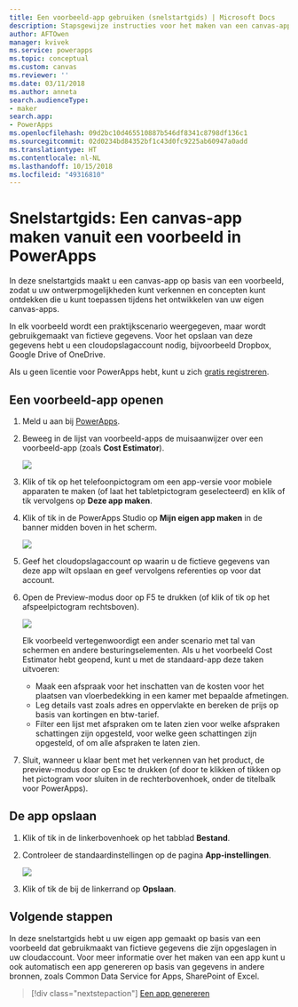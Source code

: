 ```yaml
---
title: Een voorbeeld-app gebruiken (snelstartgids) | Microsoft Docs
description: Stapsgewijze instructies voor het maken van een canvas-app op basis van een voorbeeld in PowerApps
author: AFTOwen
manager: kvivek
ms.service: powerapps
ms.topic: conceptual
ms.custom: canvas
ms.reviewer: ''
ms.date: 03/11/2018
ms.author: anneta
search.audienceType:
- maker
search.app:
- PowerApps
ms.openlocfilehash: 09d2bc10d465510887b546df8341c8798df136c1
ms.sourcegitcommit: 02d0234bd84352bf1c43d0fc9225ab60947a0add
ms.translationtype: HT
ms.contentlocale: nl-NL
ms.lasthandoff: 10/15/2018
ms.locfileid: "49316810"
---
```

# <a name="quickstart-create-a-canvas-app-from-a-sample-in-powerapps"></a>Snelstartgids: Een canvas-app maken vanuit een voorbeeld in PowerApps
In deze snelstartgids maakt u een canvas-app op basis van een voorbeeld, zodat u uw ontwerpmogelijkheden kunt verkennen en concepten kunt ontdekken die u kunt toepassen tijdens het ontwikkelen van uw eigen canvas-apps.

In elk voorbeeld wordt een praktijkscenario weergegeven, maar wordt gebruikgemaakt van fictieve gegevens. Voor het opslaan van deze gegevens hebt u een cloudopslagaccount nodig, bijvoorbeeld Dropbox, Google Drive of OneDrive.

Als u geen licentie voor PowerApps hebt, kunt u zich [gratis registreren](../signup-for-powerapps.md).

## <a name="open-a-sample-app"></a>Een voorbeeld-app openen
1. Meld u aan bij [PowerApps](https://web.powerapps.com?utm_source=padocs&utm_medium=linkinadoc&utm_campaign=referralsfromdoc).

1. Beweeg in de lijst van voorbeeld-apps de muisaanwijzer over een voorbeeld-app (zoals **Cost Estimator**).

    ![](./media/open-and-run-a-sample-app/cost-estimator.png)

1. Klik of tik op het telefoonpictogram om een app-versie voor mobiele apparaten te maken (of laat het tabletpictogram geselecteerd) en klik of tik vervolgens op **Deze app maken**.

1. Klik of tik in de PowerApps Studio op **Mijn eigen app maken** in de banner midden boven in het scherm.

    ![](./media/open-and-run-a-sample-app/banner.png)

1. Geef het cloudopslagaccount op waarin u de fictieve gegevens van deze app wilt opslaan en geef vervolgens referenties op voor dat account.

1. Open de Preview-modus door op F5 te drukken (of klik of tik op het afspeelpictogram rechtsboven).

    ![](./media/open-and-run-a-sample-app/open-preview.png)

    Elk voorbeeld vertegenwoordigt een ander scenario met tal van schermen en andere besturingselementen. Als u het voorbeeld Cost Estimator hebt geopend, kunt u met de standaard-app deze taken uitvoeren:

    - Maak een afspraak voor het inschatten van de kosten voor het plaatsen van vloerbedekking in een kamer met bepaalde afmetingen.
    - Leg details vast zoals adres en oppervlakte en bereken de prijs op basis van kortingen en btw-tarief.
    - Filter een lijst met afspraken om te laten zien voor welke afspraken schattingen zijn opgesteld, voor welke geen schattingen zijn opgesteld, of om alle afspraken te laten zien.
    
1. Sluit, wanneer u klaar bent met het verkennen van het product, de preview-modus door op Esc te drukken (of door te klikken of tikken op het pictogram voor sluiten in de rechterbovenhoek, onder de titelbalk voor PowerApps).

## <a name="save-the-app"></a>De app opslaan
1. Klik of tik in de linkerbovenhoek op het tabblad **Bestand**.

1. Controleer de standaardinstellingen op de pagina **App-instellingen**.

    ![](./media/open-and-run-a-sample-app/app-settings.png)

1. Klik of tik de bij de linkerrand op **Opslaan**. 

## <a name="next-steps"></a>Volgende stappen
In deze snelstartgids hebt u uw eigen app gemaakt op basis van een voorbeeld dat gebruikmaakt van fictieve gegevens die zijn opgeslagen in uw cloudaccount. Voor meer informatie over het maken van een app kunt u ook automatisch een app genereren op basis van gegevens in andere bronnen, zoals Common Data Service for Apps, SharePoint of Excel.

> [!div class="nextstepaction"]
> [Een app genereren](data-platform-create-app.md)
